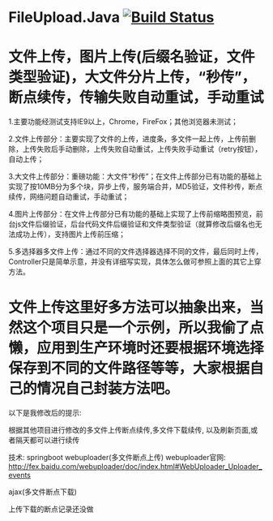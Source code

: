 # FileUpload.Java [![Build Status](https://travis-ci.org/izhangzhihao/FileUpload.Java.svg?branch=master)](https://travis-ci.org/izhangzhihao/FileUpload.Java)
# 文件上传，图片上传(后缀名验证，文件类型验证)，大文件分片上传，“秒传”，断点续传，传输失败自动重试，手动重试

1.主要功能经测试支持IE9以上，Chrome，FireFox；其他浏览器未测试；

2.文件上传部分：主要实现了文件的上传，进度条，多文件一起上传，上传前删除，上传失败后手动删除，上传失败自动重试，上传失败手动重试（retry按钮），自动上传；

3.大文件上传部分：重磅功能：大文件“秒传”；在文件上传部分已有功能的基础上实现了按10MB分为多个块，异步上传，服务端合并，MD5验证，文件秒传，断点续传，网络问题自动重试，手动重试；

4.图片上传部分：在文件上传部分已有功能的基础上实现了上传前缩略图预览，前台js文件后缀验证，后台代码文件后缀验证和文件类型验证（就算修改后缀名也无法成功上传），支持图片上传前压缩；

5.多选择器多文件上传：通过不同的文件选择器选择不同的文件，最后同时上传，Controller只是简单示意，并没有详细写实现，具体怎么做可参照上面的其它上穿方法。

# 文件上传这里好多方法可以抽象出来，当然这个项目只是一个示例，所以我偷了点懒，应用到生产环境时还要根据环境选择保存到不同的文件路径等等，大家根据自己的情况自己封装方法吧。



以下是我修改后的提示:

根据其他项目进行修改的多文件上传断点续传,多文件下载续传, 以及刷新页面,或者隔天都可以进行续传

技术:
springboot
webuploader(多文件断点上传) 
webuploader官网: http://fex.baidu.com/webuploader/doc/index.html#WebUploader_Uploader_events

ajax(多文件断点下载)

上传下载的断点记录还没做


